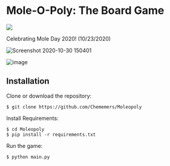 # Mole-O-Poly: The Board Game

[<img src="https://camo.githubusercontent.com/72b8fa08522b87c996b58d36be5132a346d434c5/68747470733a2f2f696d672e736869656c64732e696f2f6769746875622f6c6963656e73652f6d6173686170652f6170697374617475732e7376673f6d61784167653d32353932303030">](https://github.com/Chememers/Moleopoly/blob/main/LICENSE)

Celebrating Mole Day 2020! (10/23/2020)

![Screenshot 2020-10-30 150401](https://user-images.githubusercontent.com/58019082/97760934-96721000-1ac1-11eb-9a20-eb855258b761.png)

![image](https://user-images.githubusercontent.com/58019082/97760978-befa0a00-1ac1-11eb-8c86-72981fbbf1e2.png)

## Installation

Clone or download the repository:

```shell
$ git clone https://github.com/Chememers/Moleopoly
```

Install Requirements:

```shell
$ cd Moleopoly
$ pip install -r requirements.txt
```

Run the game:
```shell
$ python main.py
```
